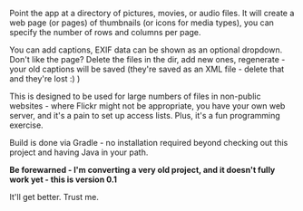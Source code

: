 Point the app at a directory of pictures, movies, or audio files. It will create a web page (or pages) of thumbnails (or icons for media types), you can specify the number of rows and columns per page.

You can add captions,  EXIF data can be shown as an optional dropdown.  Don't like the page?  Delete the files in the dir, add new ones, regenerate - your old captions will be saved (they're saved as an XML file - delete that and they're lost :)  )

This is designed to be used for large numbers of files in non-public websites - where Flickr might not be appropriate, you have your own web server, and it's a pain to set up access lists.  Plus, it's a fun programming exercise.

Build is done via Gradle - no installation required beyond checking out this project and having Java in your path.

**Be forewarned - I'm converting a very old project, and it doesn't fully work yet - this is version 0.1**

It'll get better.  Trust me.